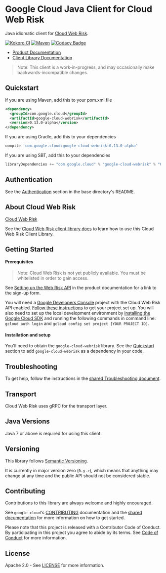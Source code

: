 Google Cloud Java Client for Cloud Web Risk
===================================================

Java idiomatic client for [Cloud Web Risk][product-overview].

[![Kokoro CI](http://storage.googleapis.com/cloud-devrel-public/java/badges/google-cloud-java/master.svg)](http://storage.googleapis.com/cloud-devrel-public/java/badges/google-cloud-java/master.html)
[![Maven](https://img.shields.io/maven-central/v/com.google.cloud/google-cloud-webrisk.svg)](https://img.shields.io/maven-central/v/com.google.cloud/google-cloud-webrisk.svg)
[![Codacy Badge](https://api.codacy.com/project/badge/grade/9da006ad7c3a4fe1abd142e77c003917)](https://www.codacy.com/app/mziccard/google-cloud-java)

- [Product Documentation][product-docs]
- [Client Library Documentation][lib-docs]

> Note: This client is a work-in-progress, and may occasionally
> make backwards-incompatible changes.

Quickstart
----------

[//]: # ({x-version-update-start:google-cloud-webrisk:released})
If you are using Maven, add this to your pom.xml file
```xml
<dependency>
  <groupId>com.google.cloud</groupId>
  <artifactId>google-cloud-webrisk</artifactId>
  <version>0.13.0-alpha</version>
</dependency>
```
If you are using Gradle, add this to your dependencies
```Groovy
compile 'com.google.cloud:google-cloud-webrisk:0.13.0-alpha'
```
If you are using SBT, add this to your dependencies
```Scala
libraryDependencies += "com.google.cloud" % "google-cloud-webrisk" % "0.13.0-alpha"
```
[//]: # ({x-version-update-end})

Authentication
--------------

See the [Authentication](https://github.com/googleapis/google-cloud-java#authentication) section in the base directory's README.

About Cloud Web Risk
----------------------------

[Cloud Web Risk][product-overview] 

See the [Cloud Web Risk client library docs][lib-docs] to learn how to use this Cloud Web Risk Client Library.

Getting Started
---------------
#### Prerequisites
> Note: Cloud Web Risk is not yet publicly available. You must be whitelisted in order to gain access. 

See [Setting up the Web Risk API][product-docs-quickstart] in the product documentation for a link to the sign-up form.

You will need a [Google Developers Console](https://console.developers.google.com/) project with the Cloud Web Risk API enabled. [Follow these instructions](https://cloud.google.com/resource-manager/docs/creating-managing-projects) to get your project set up. You will also need to set up the local development environment by [installing the Google Cloud SDK](https://cloud.google.com/sdk/) and running the following commands in command line: `gcloud auth login` and `gcloud config set project [YOUR PROJECT ID]`.

#### Installation and setup
You'll need to obtain the `google-cloud-webrisk` library.  See the [Quickstart](#quickstart) section to add `google-cloud-webrisk` as a dependency in your code.

Troubleshooting
---------------

To get help, follow the instructions in the [shared Troubleshooting document](https://github.com/googleapis/google-cloud-common/blob/master/troubleshooting/readme.md#troubleshooting).

Transport
---------
Cloud Web Risk uses gRPC for the transport layer.

Java Versions
-------------

Java 7 or above is required for using this client.

Versioning
----------

This library follows [Semantic Versioning](http://semver.org/).

It is currently in major version zero (``0.y.z``), which means that anything may change at any time and the public API should not be considered stable.

Contributing
------------

Contributions to this library are always welcome and highly encouraged.

See `google-cloud`'s [CONTRIBUTING] documentation and the [shared documentation](https://github.com/googleapis/google-cloud-common/blob/master/contributing/readme.md#how-to-contribute-to-gcloud) for more information on how to get started.

Please note that this project is released with a Contributor Code of Conduct. By participating in this project you agree to abide by its terms. See [Code of Conduct][code-of-conduct] for more information.

License
-------

Apache 2.0 - See [LICENSE] for more information.


[CONTRIBUTING]:https://github.com/googleapis/google-cloud-java/blob/master/CONTRIBUTING.md
[code-of-conduct]:https://github.com/googleapis/google-cloud-java/blob/master/CODE_OF_CONDUCT.md#contributor-code-of-conduct
[LICENSE]: https://github.com/googleapis/google-cloud-java/blob/master/LICENSE
[cloud-platform]: https://cloud.google.com/
[product-overview]: https://cloud.google.com/web-risk/
[product-docs]: https://cloud.google.com/web-risk/docs/
[lib-docs]: https://googleapis.github.io/google-cloud-java/google-cloud-clients/apidocs/index.html?com/google/cloud/webrisk/v1beta1/package-summary.html
[product-docs-quickstart]:https://cloud.google.com/web-risk/docs/quickstart
